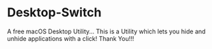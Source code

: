 # Desktop-Switch
A free macOS Desktop Utility...
This is a Utility which lets you hide and unhide applications with a click!
Thank You!!!
